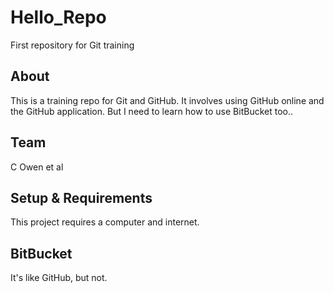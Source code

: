 # Hello_Repo
First repository for Git training

## About
This is a training repo for Git and GitHub.
It involves using GitHub online and the GitHub application.
But I need to learn how to use BitBucket too..

## Team
C Owen et al

## Setup & Requirements
This project requires a computer and internet.

## BitBucket
It's like GitHub, but not. 